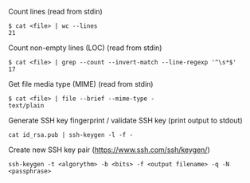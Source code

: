 Count lines (read from stdin)
```
$ cat <file> | wc --lines
21
```

Count non-empty lines (LOC) (read from stdin)
```
$ cat <file> | grep --count --invert-match --line-regexp '^\s*$'
17
```

Get file media type (MIME) (read from stdin)
```
$ cat <file> | file --brief --mime-type -
text/plain
```

Generate SSH key fingerprint / validate SSH key (print output to stdout)
```
cat id_rsa.pub | ssh-keygen -l -f -
```

Create new SSH key pair (https://www.ssh.com/ssh/keygen/)
```
ssh-keygen -t <algorythm> -b <bits> -f <output filename> -q -N <passphrase>
```
